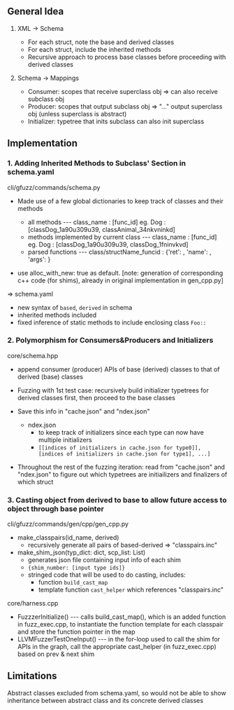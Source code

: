 ## General Idea
1. XML -> Schema
    - For each struct, note the base and derived classes
    - For each struct, include the inherited methods
    - Recursive approach to process base classes before proceeding with derived classes
  
2.  Schema -> Mappings
    - Consumer: scopes that receive superclass obj => can also receive subclass obj
    - Producer: scopes that output subclass obj => "..." output superclass obj (unless superclass is abstract)
    - Initializer:  typetree that inits subclass can also init superclass



## Implementation

### 1. Adding Inherited Methods to Subclass' Section in schema.yaml
cli/gfuzz/commands/schema.py
- Made use of a few global dictionaries to keep track of classes and their methods
  - all methods ---  class_name : [func_id]  eg. Dog : [classDog_1a90u309u39, classAnimal_34nkvninkd]
  - methods implemented by current class ---  class_name : [func_id]   eg. Dog : [classDog_1a90u309u39, classDog_1fninvkvd]
  - parsed functions  ---  class/structName_funcid : {'ret': , 'name': , 'args': }

- use alloc_with_new: true as default. [note: generation of corresponding c++ code (for shims), already in original implementation in gen_cpp.py]

=> schema.yaml
- new syntax of `based`, `derived` in schema 
- inherited methods included 
- fixed inference of static methods to include enclosing class `Foo::`


### 2. Polymorphism for Consumers&Producers and Initializers
core/schema.hpp
- append consumer (producer) APIs of base (derived) classes to that of derived (base) classes

- Fuzzing with 1st test case: recursively build initializer typetrees for derived classes first, then proceed to the base classes
- Save this info in "cache.json" and "ndex.json"
  - ndex.json 
    - to keep track of initializers since each type can now have multiple initializers
    - `[[indices of initializers in cache.json for type0]], [indices of initializers in cache.json for type1], ...]`
- Throughout the rest of the fuzzing iteration: read from "cache.json" and  "ndex.json" to figure out which typetrees are initiailizers and finalizers of which struct


### 3. Casting object from derived to base to allow future access to object through base pointer
cli/gfuzz/commands/gen/cpp/gen_cpp.py 
- make_classpairs(id_name, derived)
  - recursively generate all pairs of based-derived => "classpairs.inc"
- make_shim_json(typ_dict: dict, scp_list: List)
  - generates json file containing input info of each shim
  - `{shim_number: [input type ids]}`
  - stringed code that will be used to do casting, includes:
    - function `build_cast_map`
    - template function `cast_helper` which references "classpairs.inc"

core/harness.cpp
- FuzzzerInitialize() ---  calls build_cast_map(), which is an added function in fuzz_exec.cpp, to instantiate the function template for each classpair and store the function pointer in the map
- LLVMFuzzerTestOneInput() --- in the for-loop used to call the shim for APIs in the graph, call the appropriate cast_helper (in fuzz_exec.cpp) based on prev & next shim



## Limitations
Abstract classes excluded from schema.yaml, so would not be able to show inheritance between abstract class and its concrete derived classes